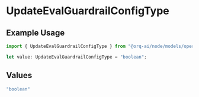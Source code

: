 # UpdateEvalGuardrailConfigType

## Example Usage

```typescript
import { UpdateEvalGuardrailConfigType } from "@orq-ai/node/models/operations";

let value: UpdateEvalGuardrailConfigType = "boolean";
```

## Values

```typescript
"boolean"
```